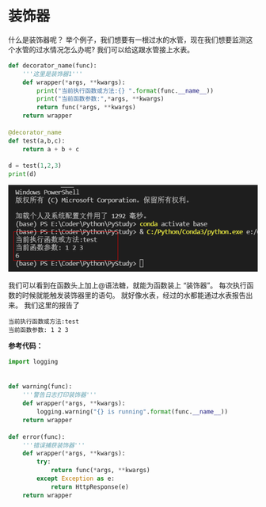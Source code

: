 # 装饰器

什么是装饰器呢？
举个例子，我们想要有一根过水的水管，现在我们想要监测这个水管的过水情况怎么办呢?
我们可以给这跟水管接上水表。

```py
def decorator_name(func):
    '''这里是装饰器1'''
    def wrapper(*args, **kwargs):
        print("当前执行函数或方法:{} ".format(func.__name__))
        print("当前函数参数:",*args, **kwargs)
        return func(*args, **kwargs)
    return wrapper

@decorator_name
def test(a,b,c):
    return a + b + c

d = test(1,2,3)
print(d)
```

![images](./images/img034.png)

我们可以看到在函数头上加上@语法糖，就能为函数装上 “装饰器”。
每次执行函数的时候就能触发装饰器里的语句。
就好像水表，经过的水都能通过水表报告出来。
我们这里的报告了

    当前执行函数或方法:test
    当前函数参数: 1 2 3

**参考代码：**
```py
import logging


def warning(func):
    '''警告日志打印装饰器'''
    def wrapper(*args, **kwargs):
        logging.warning("{} is running".format(func.__name__))
    return wrapper

def error(func):
    '''错误捕获装饰器'''
    def wrapper(*args, **kwargs):
        try:
            return func(*args, **kwargs)
        except Exception as e:
            return HttpResponse(e)
    return wrapper
```


